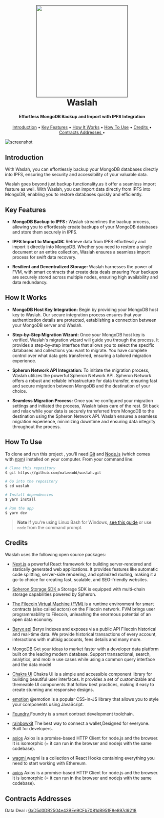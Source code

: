 
  
<h1 align="center">
  <br>
  <a href=""><img src="https://blogger.googleusercontent.com/img/b/R29vZ2xl/AVvXsEjOJqhqmszlO-Xip41FMC96e8MJ8Iv9ElNMJrsHWfK6T2YVe45zJzJX027rFxIU57BHlgIUjVFC0sDEGM2lMb09jtLTylUhE0Ma-O9RfwXH5R78N5IsS0sxWMWr-Bm_vcYJdPVPqgTlqdS_BghR7G530FVuGudI1j7e6__muw4ko9P9YC3n43vl7A_H/s945/paper2.png" width="300"></a>
  <br>
  Waslah 
  <br>
</h1>

<h4 align="center">Effortless MongoDB Backup and Import with IPFS Integration</h4>

<p align="center">
  <a href="#Introduction">Introduction</a> •
  <a href="#key-features">Key Features</a> •
  <a href="#how-it-works">How It Works</a> •
  <a href="#how-to-use">How To Use</a> •
  <a href="#credits ">Credits </a> •
  <a href="#contracts-addresses ">Contracts Addresses </a> •
</p>

![screenshot](https://blogger.googleusercontent.com/img/b/R29vZ2xl/AVvXsEipQnEWH1DBMtPDJ6QLcNfX9XYMjWbjwE88KXityaEXAuTnL78BDq4JcSn2j1w05oSCfd729lxs1XL9jBs2pFOTtJ2j5EBVOrjvKjio-Pswv8ri_8NrKXGhEYT8USziJNCkvnBhdyJASnmtlDLb_9fq2BlSP3eJ38vQK0OTiJJ_aZ4jV3Yghfzj4F-Y/s1000/Untitled-1.png)

## Introduction 

With Waslah, you can effortlessly backup your MongoDB databases directly into IPFS, ensuring the security and accessibility of your valuable data.

Waslah goes beyond just backup functionality.as it offer a seamless import feature as well. With Waslah, you can import data directly from IPFS into MongoDB, enabling you to restore databases quickly and efficiently.


## Key Features

- **MongoDB Backup to IPFS :** Waslah streamlines the backup process, allowing you to effortlessly create backups of your MongoDB databases and store them securely in IPFS. 

- **IPFS Import to MongoDB:**  Retrieve data from IPFS effortlessly and import it directly into MongoDB. Whether you need to restore a single document or an entire collection, Waslah ensures a seamless import process for swift data recovery.

- **Resilient and Decentralized Storage:** Waslah harnesses the power of FVM, with smart contracts that create data deals ensuring Your backups are securely stored across multiple nodes, ensuring high availability and data redundancy.

## How It Works

- **MongoDB Host Key Integration:** Begin by providing your MongoDB host key to Waslah. Our secure integration process ensures that your authentication details are protected, establishing a connection between your MongoDB server and Waslah.

- **Step-by-Step Migration Wizard:** Once your MongoDB host key is verified, Waslah's migration wizard will guide you through the process. It provides a step-by-step interface that allows you to select the specific databases and collections you want to migrate. You have complete control over what data gets transferred, ensuring a tailored migration experience.

- **Spheron Network API Integration:** To initiate the migration process, Waslah utilizes the powerful Spheron Network API. Spheron Network offers a robust and reliable infrastructure for data transfer, ensuring fast and secure migration between MongoDB and the destination of your choice.

- **Seamless Migration Process:** Once you've configured your migration settings and initiated the process, Waslah takes care of the rest. Sit back and relax while your data is securely transferred from MongoDB to the destination using the Spheron Network API. Waslah ensures a seamless migration experience, minimizing downtime and ensuring data integrity throughout the process.


## How To Use

To clone and run this project , you'll need [Git](https://git-scm.com) and [Node.js](https://nodejs.org/en/download/) (which comes with [npm](http://npmjs.com)) installed on your computer. From your command line:

```bash
# Clone this repository
$ git https://github.com/malawadd/waslah.git

# Go into the repository
$ cd waslah

# Install dependencies
$ yarn install

# Run the app
$ yarn dev
```

> **Note**
> If you're using Linux Bash for Windows, [see this guide](https://docs.microsoft.com/en-us/windows/dev-environment/javascript/nodejs-on-wsl) or use `node` from the command prompt.




## Credits

Waslah uses the following open source packages:

- [Next.js](https://nextjs.org/) a powerful React framework for building server-rendered and statically generated web applications. It provides features like automatic code splitting, server-side rendering, and optimized routing, making it a go-to choice for creating fast, scalable, and SEO-friendly websites.
- [Spheron Storage SDK ](https://docs.spheron.network/sdk/storage/) a Storage SDK is equipped with multi-chain storage capabilities powered by Spheron.
- [The Filecoin Virtual Machine (FVM) ](https://fvm.filecoin.io/)  is a runtime environment for smart contracts (also called actors) on the Filecoin network. FVM brings user programmability to Filecoin, unleashing the enormous potential of an open data economy.
- [Beryx api](https://docs.zondax.ch/Beryx) Beryx indexes and exposes via a public API Filecoin historical and real-time data. We provide historical transactions of every account, interactions with multisig accounts, fees details and many more.

- [MongoDB](https://www.mongodb.com/) Get your ideas to market faster with a developer data platform built on the leading modern database. Support transactional, search, analytics, and mobile use cases while using a common query interface and the data model 

- [Chakra UI](https://chakra-ui.com/) Chakra UI is a simple and accessible component library for building beautiful user interfaces. It provides a set of customizable and themeable UI components that follow best practices, making it easy to create stunning and responsive designs.
- [emotion](https://emotion.sh/) @emotion is a popular CSS-in-JS library that allows you to style your components using JavaScript.
- [Foundry ](https://book.getfoundry.sh/) Foundry is a smart contract development toolchain.
- [rainbowkit](https://www.rainbowkit.com/) The best way to connect a wallet,Designed for everyone. Built for developers.

- [axios](https://axios-http.com/docs/intro) Axios is a promise-based HTTP Client for node.js and the browser. It is isomorphic (= it can run in the browser and nodejs with the same codebase). 

- [wagmi ](https://wagmi.sh/) wagmi is a collection of React Hooks containing everything you need to start working with Ethereum. 

- [axios](https://axios-http.com/docs/intro) Axios is a promise-based HTTP Client for node.js and the browser. It is isomorphic (= it can run in the browser and nodejs with the same codebase). 

##  Contracts Addresses 
Data Deal : [0xD5d0DB2504e43BEe9CFb7081dB951F8e897d6218](https://fvm.starboard.ventures/calibration/explorer/address/0xD5d0DB2504e43BEe9CFb7081dB951F8e897d6218)
